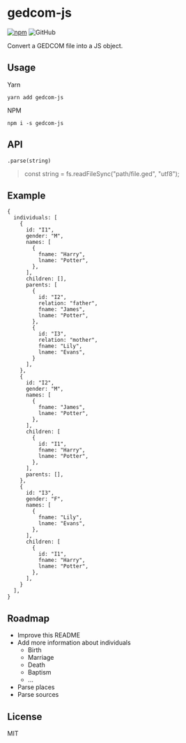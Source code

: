 # gedcom-js

[![npm](https://img.shields.io/npm/v/gedcom-js.svg?style=flat-square)](https://www.npmjs.com/package/gedcom-js)
![GitHub](https://img.shields.io/github/license/stivaugoin/gedcom-js.svg?style=flat-square)


Convert a GEDCOM file into a JS object.

## Usage

Yarn

```
yarn add gedcom-js
```

NPM

```
npm i -s gedcom-js
```

## API

`.parse(string)`

> const string = fs.readFileSync("path/file.ged", "utf8");

## Example

```
{
  individuals: [
    {
      id: "I1",
      gender: "M",
      names: [
        {
          fname: "Harry",
          lname: "Potter",
        },
      ],
      children: [],
      parents: [
        {
          id: "I2",
          relation: "father",
          fname: "James",
          lname: "Potter",
        },
        {
          id: "I3",
          relation: "mother",
          fname: "Lily",
          lname: "Evans",
        }
      ],
    },
    {
      id: "I2",
      gender: "M",
      names: [
        {
          fname: "James",
          lname: "Potter",
        },
      ],
      children: [
        {
          id: "I1",
          fname: "Harry",
          lname: "Potter",
        },
      ],
      parents: [],
    },
    {
      id: "I3",
      gender: "F",
      names: [
        {
          fname: "Lily",
          lname: "Evans",
        },
      ],
      children: [
        {
          id: "I1",
          fname: "Harry",
          lname: "Potter",
        },
      ],
    }
  ],
}
```

## Roadmap

- Improve this README
- Add more information about individuals
  - Birth
  - Marriage
  - Death
  - Baptism
  - ...
- Parse places
- Parse sources

## License

MIT
